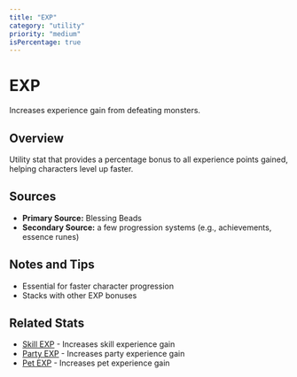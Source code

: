 ```yaml
---
title: "EXP"
category: "utility"
priority: "medium"
isPercentage: true
---
```


# EXP

Increases experience gain from defeating monsters.

## Overview

Utility stat that provides a percentage bonus to all experience points gained, helping characters level up faster.

## Sources

- **Primary Source:** Blessing Beads
- **Secondary Source:** a few progression systems (e.g., achievements, essence runes)

## Notes and Tips

- Essential for faster character progression
- Stacks with other EXP bonuses

## Related Stats

- [Skill EXP](/stats/skill-exp) - Increases skill experience gain
- [Party EXP](/stats/party-exp) - Increases party experience gain
- [Pet EXP](/stats/pet-exp) - Increases pet experience gain
